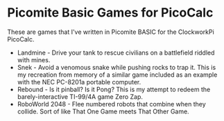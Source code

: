 # Picomite Basic Games for PicoCalc

These are games that I've written in Picomite BASIC for the ClockworkPi PicoCalc.

+ Landmine - Drive your tank to rescue civilians on a battlefield riddled with mines.
+ Snek - Avoid a venomous snake while pushing rocks to trap it. This is my recreation from memory of a similar game included as an example with the NEC PC-8201a portable computer.
+ Rebound - Is it pinball? Is it Pong? This is my attempt to redeem the barely-interactive TI-99/4A game Zero Zap.
+ RoboWorld 2048 - Flee numbered robots that combine when they collide.  Sort of like That One Game meets That Other Game.
